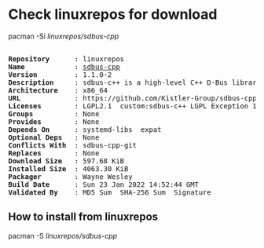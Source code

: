 # Check linuxrepos for download

pacman -Si *linuxrepos/sdbus-cpp*

<div class="highlight"><pre class="highlight"><text>
<b>Repository</b>      : linuxrepos
<b>Name</b>            : <a href="../../x86_64/sdbus-cpp-1.1.0-2-x86_64.pkg.tar.zst">sdbus-cpp</a>
<b>Version</b>         : 1.1.0-2
<b>Description</b>     : sdbus-c++ is a high-level C++ D-Bus library for Linux designed to provide expressive, easy-to-use API in modern C++
<b>Architecture</b>    : x86_64
<b>URL</b>             : https://github.com/Kistler-Group/sdbus-cpp
<b>Licenses</b>        : LGPL2.1  custom:sdbus-c++ LGPL Exception 1.0
<b>Groups</b>          : None
<b>Provides</b>        : None
<b>Depends On</b>      : systemd-libs  expat
<b>Optional Deps</b>   : None
<b>Conflicts With</b>  : sdbus-cpp-git
<b>Replaces</b>        : None
<b>Download Size</b>   : 597.68 KiB
<b>Installed Size</b>  : 4063.30 KiB
<b>Packager</b>        : Wayne Wesley <wayne6324@gmail.com>
<b>Build Date</b>      : Sun 23 Jan 2022 14:52:44 GMT
<b>Validated By</b>    : MD5 Sum  SHA-256 Sum  Signature
</text></pre></div>

## How to install from linuxrepos

pacman -S *linuxrepos/sdbus-cpp*
